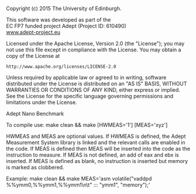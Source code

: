 Copyright (c) 2015 The University of Edinburgh.
 
This software was developed as part of the                       
EC FP7 funded project Adept (Project ID: 610490)                 
    www.adept-project.eu                                            

Licensed under the Apache License, Version 2.0 (the "License");
you may not use this file except in compliance with the License.
You may obtain a copy of the License at

    http://www.apache.org/licenses/LICENSE-2.0

Unless required by applicable law or agreed to in writing, software
distributed under the License is distributed on an "AS IS" BASIS,
WITHOUT WARRANTIES OR CONDITIONS OF ANY KIND, either express or implied.
See the License for the specific language governing permissions and
limitations under the License.

Adept Nano Benchmark

To compile use:
make clean && make [HWMEAS='1'] [MEAS='xyz']

HWMEAS and MEAS are optional values.
If HWMEAS is defined, the Adept Measurement System library is linked and the relevant calls are enabled in the code.
If MEAS is defined then MEAS will be inserted into the code as the instruction to measure. If MEAS is not defined, an add of eax and ebx is inserted. If MEAS is defined as blank, no instruction is inserted but memory is marked as clobbered.

Example:
make clean && make MEAS='asm volatile("vaddpd %%ymm0,%%ymm1,%%ymm1\n\t" ::: "ymm1", "memory");'

